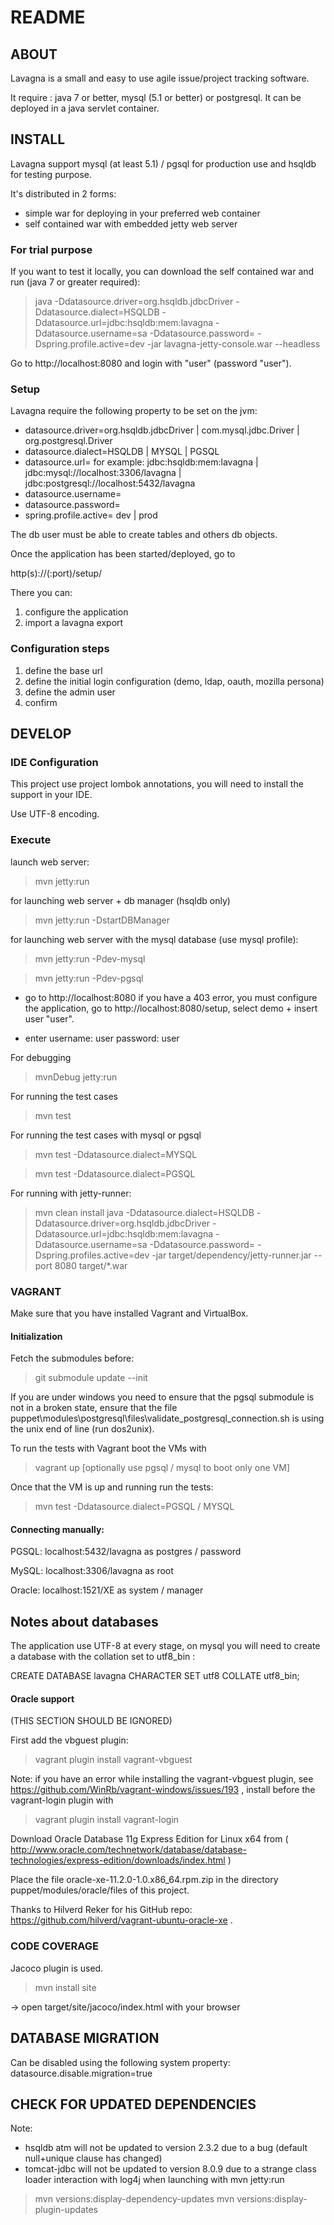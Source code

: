 README
======

## ABOUT ##

Lavagna is a small and easy to use agile issue/project tracking software.

It require : java 7 or better, mysql (5.1 or better) or postgresql. It can be deployed in a java servlet container.


## INSTALL ##

Lavagna support mysql (at least 5.1) / pgsql for production use and hsqldb for testing purpose.

It's distributed in 2 forms:

 - simple war for deploying in your preferred web container
 - self contained war with embedded jetty web server
 
### For trial purpose ###

If you want to test it locally, you can download the self contained war and run (java 7 or greater required):

>java -Ddatasource.driver=org.hsqldb.jdbcDriver -Ddatasource.dialect=HSQLDB -Ddatasource.url=jdbc:hsqldb:mem:lavagna -Ddatasource.username=sa -Ddatasource.password= -Dspring.profile.active=dev -jar lavagna-jetty-console.war --headless

Go to http://localhost:8080 and login with "user" (password "user").

### Setup ###

Lavagna require the following property to be set on the jvm:

 - datasource.driver=org.hsqldb.jdbcDriver | com.mysql.jdbc.Driver | org.postgresql.Driver
 - datasource.dialect=HSQLDB | MYSQL | PGSQL
 - datasource.url= for example: jdbc:hsqldb:mem:lavagna | jdbc:mysql://localhost:3306/lavagna | jdbc:postgresql://localhost:5432/lavagna
 - datasource.username=<username>
 - datasource.password=<pwd> 
 - spring.profile.active= dev | prod
 
The db user must be able to create tables and others db objects.

Once the application has been started/deployed, go to 

http(s)://<your deploy>(:port)/setup/

There you can:

1. configure the application
2. import a lavagna export

### Configuration steps ###

1. define the base url
2. define the initial login configuration (demo, ldap, oauth, mozilla persona)
3. define the admin user
4. confirm


## DEVELOP ##

### IDE Configuration ###

This project use project lombok annotations, you will need to install the support in your IDE.

Use UTF-8 encoding.


### Execute ###

launch web server:

> mvn jetty:run

for launching web server + db manager (hsqldb only)

> mvn jetty:run -DstartDBManager

for launching web server with the mysql database (use mysql profile):

> mvn jetty:run -Pdev-mysql

> mvn jetty:run -Pdev-pgsql

- go to http://localhost:8080
  if you have a 403 error, you must configure the application,
  go to http://localhost:8080/setup, select demo + insert user "user".

- enter 
	username: user
	password: user 

For debugging

> mvnDebug jetty:run

For running the test cases

> mvn test

For running the test cases with mysql or pgsql

> mvn test -Ddatasource.dialect=MYSQL

> mvn test -Ddatasource.dialect=PGSQL


For running with jetty-runner:

> mvn clean install
> java -Ddatasource.dialect=HSQLDB -Ddatasource.driver=org.hsqldb.jdbcDriver -Ddatasource.url=jdbc:hsqldb:mem:lavagna -Ddatasource.username=sa -Ddatasource.password= -Dspring.profiles.active=dev -jar target/dependency/jetty-runner.jar --port 8080 target/*.war

### VAGRANT ###

Make sure that you have installed Vagrant and VirtualBox.

#### Initialization ####

Fetch the submodules before:

> git submodule update --init

If you are under windows you need to ensure that the pgsql submodule is not in a broken state, 
ensure that the file puppet\modules\postgresql\files\validate_postgresql_connection.sh is using the
unix end of line (run dos2unix).

To run the tests with Vagrant boot the VMs with

> vagrant up [optionally use pgsql / mysql to boot only one VM]

Once that the VM is up and running run the tests:

> mvn test -Ddatasource.dialect=PGSQL / MYSQL


#### Connecting manually: ####
 
PGSQL: localhost:5432/lavagna as postgres / password
 
MySQL: localhost:3306/lavagna as root
 
Oracle: localhost:1521/XE as system / manager

## Notes about databases ##

The application use UTF-8 at every stage, on mysql you will need to create a database with the collation set to utf8_bin :

CREATE DATABASE lavagna CHARACTER SET utf8 COLLATE utf8_bin;




#### Oracle support ####

(THIS SECTION SHOULD BE IGNORED)

First add the vbguest plugin:

> vagrant plugin install vagrant-vbguest

Note: if you have an error while installing the vagrant-vbguest plugin, see https://github.com/WinRb/vagrant-windows/issues/193 , install before the vagrant-login plugin with

> vagrant plugin install vagrant-login


Download Oracle Database 11g Express Edition for Linux x64 from ( http://www.oracle.com/technetwork/database/database-technologies/express-edition/downloads/index.html )

Place the file oracle-xe-11.2.0-1.0.x86_64.rpm.zip in the directory puppet/modules/oracle/files of this project. 

Thanks to Hilverd Reker for his GitHub repo: https://github.com/hilverd/vagrant-ubuntu-oracle-xe .



### CODE COVERAGE ###

Jacoco plugin is used.

> mvn install site

-> open target/site/jacoco/index.html with your browser

## DATABASE MIGRATION ##

Can be disabled using the following system property: datasource.disable.migration=true


## CHECK FOR UPDATED DEPENDENCIES ##

Note: 

- hsqldb atm will not be updated to version 2.3.2 due to a bug 
  (default null+unique clause has changed)
- tomcat-jdbc will not be updated to version 8.0.9 due to a strange 
  class loader interaction with log4j when launching with mvn jetty:run

> mvn versions:display-dependency-updates
> mvn versions:display-plugin-updates 
